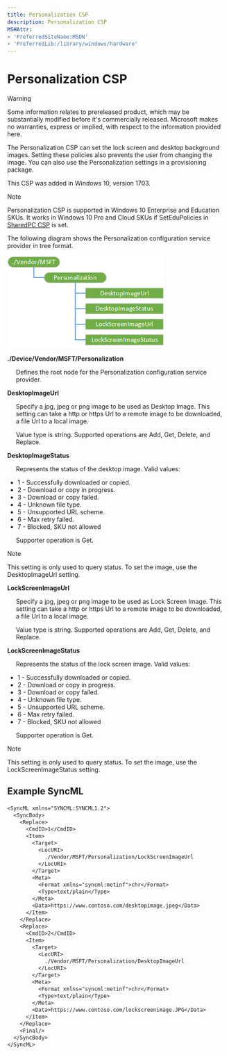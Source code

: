 ```yaml
---
title: Personalization CSP
description: Personalization CSP
MSHAttr:
- 'PreferredSiteName:MSDN'
- 'PreferredLib:/library/windows/hardware'
---
```


# Personalization CSP


> [!WARNING]
> Some information relates to prereleased product, which may be substantially modified before it's commercially released. Microsoft makes no warranties, express or implied, with respect to the information provided here.

The Personalization CSP can set the lock screen and desktop background images. Setting these policies also prevents the user from changing the image. You can also use the Personalization settings in a provisioning package.

This CSP was added in Windows 10, version 1703.

> [!Note]
> Personalization CSP is supported in Windows 10 Enterprise and Education SKUs. It works in Windows 10 Pro and Cloud SKUs if SetEduPolicies in [SharedPC CSP](sharedpc-csp.md) is set.

The following diagram shows the Personalization configuration service provider in tree format.

![personalization csp](images/provisioning-csp-personalization.png)

<a href="" id="personalization"></a>**./Device/Vendor/MSFT/Personalization**  
<p style="margin-left: 20px">Defines the root node for the Personalization configuration service provider.</p>

<a href="" id="desktopimageurl"></a>**DesktopImageUrl**  
<p style="margin-left: 20px">Specify a jpg, jpeg or png image to be used as Desktop Image. This setting can take a http or https Url to a remote image to be downloaded, a file Url to a local image.</p>
<p style="margin-left: 20px">Value type is string. Supported operations are Add, Get, Delete, and Replace.</p>

<a href="" id="desktopimagestatus"></a>**DesktopImageStatus**  
<p style="margin-left: 20px">Represents the status of the desktop image. Valid values:</p>
<ul>
<li>1 - Successfully downloaded or copied.</li>
<li>2 - Download or copy in progress.</li>
<li>3 - Download or copy failed.</li>
<li>4 - Unknown file type.</li>
<li>5 - Unsupported URL scheme.</li>
<li>6 - Max retry failed.</li>
<li>7 - Blocked, SKU not allowed</li>
</ul>
<p style="margin-left: 20px">Supporter operation is Get.</p>

> [!Note]
> This setting is only used to query status. To set the image, use the DesktopImageUrl setting.

<a href="" id="lockscreenimageurl"></a>**LockScreenImageUrl**  
<p style="margin-left: 20px">Specify a jpg, jpeg or png image to be used as Lock Screen Image. This setting can take a http or https Url to a remote image to be downloaded, a file Url to a local image.</p>
<p style="margin-left: 20px">Value type is string. Supported operations are Add, Get, Delete, and Replace.</p>


<a href="" id="lockscreenimagestatus"></a>**LockScreenImageStatus**  
<p style="margin-left: 20px">Represents the status of the lock screen image. Valid values:</p>
<ul>
<li>1 - Successfully downloaded or copied.</li>
<li>2 - Download or copy in progress.</li>
<li>3 - Download or copy failed.</li>
<li>4 - Unknown file type.</li>
<li>5 - Unsupported URL scheme.</li>
<li>6 - Max retry failed.</li>
<li>7 - Blocked, SKU not allowed</li>
</ul>
<p style="margin-left: 20px">Supporter operation is Get.</p>

> [!Note]
> This setting is only used to query status. To set the image, use the LockScreenImageStatus setting.


## Example SyncML

``` syntax
<SyncML xmlns="SYNCML:SYNCML1.2">
  <SyncBody>
    <Replace>
      <CmdID>1</CmdID>
      <Item>
        <Target>
          <LocURI>
            ./Vendor/MSFT/Personalization/LockScreenImageUrl
          </LocURI>
        </Target>
        <Meta>
          <Format xmlns="syncml:metinf">chr</Format>
          <Type>text/plain</Type>
        </Meta>
        <Data>https://www.contoso.com/desktopimage.jpeg</Data>
      </Item>
    </Replace>
    <Replace>
      <CmdID>2</CmdID>
      <Item>
        <Target>
          <LocURI>
            ./Vendor/MSFT/Personalization/DesktopImageUrl
          </LocURI>
        </Target>
        <Meta>
          <Format xmlns="syncml:metinf">chr</Format>
          <Type>text/plain</Type>
        </Meta>
        <Data>https://www.contoso.com/lockscreenimage.JPG</Data>
      </Item>
    </Replace>
    <Final/> 
  </SyncBody>
</SyncML>
```



